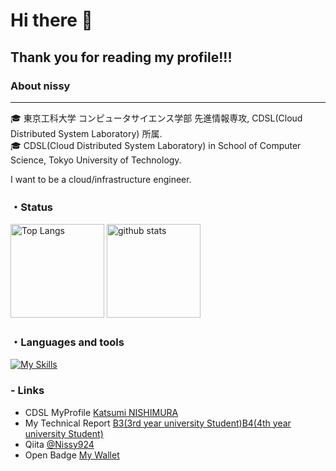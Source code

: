 # Hi there 👋
## Thank you for reading my profile!!!

### About nissy

---
🎓 東京工科大学 コンピュータサイエンス学部 先進情報専攻, CDSL(Cloud Distributed System Laboratory) 所属.<br>
🎓 CDSL(Cloud Distributed System Laboratory) in School of Computer Science, Tokyo University of Technology. <br>

I want to be a cloud/infrastructure engineer.
<br>

### ・Status
<p align="left"> 
  <img alt="Top Langs" height="150px" src="https://github-readme-stats.vercel.app/api/top-langs/?username=nissy-code&layout=compact&show_icons=true&theme=buefy" />
  <img alt="github stats" height="150px" src="https://github-readme-stats.vercel.app/api?username=nissy-code&theme=buefy&show_icons=ture" />
</p>

### ・Languages and tools
[![My Skills](https://skillicons.dev/icons?i=docker,kubernetes,linux,azure,aws,googlecloud,git,java,c,py,html,css,js,react,materialui,firebase,wordpress,mysql)](https://skillicons.dev)   


### - Links

- CDSL MyProfile [Katsumi NISHIMURA](https://ja.tak-cslab.org/archives/author/katsumi-nishimura)
- My Technical Report [B3(3rd year university Student)](https://drive.google.com/file/d/1Na8CyDIZZYvxRUihPONtDgVll_EphKLD/view)[B4(4th year university Student)](https://drive.google.com/file/d/170xCZS1TRPPR2kuERsFaVfMT0WXBlUbA/view?usp=sharing)
- Qiita [@Nissy924](https://qiita.com/Nissy924)
- Open Badge [My Wallet](https://www.openbadge-global.com/ns/portal/openbadge/public/assertions/user/QmJvK0REZ1F6dVpJT2ZXaHhPRXdkZz09)
<!--
**nissy-code/nissy-code** is a ✨ _special_ ✨ repository because its `README.md` (this file) appears on your GitHub profile.

Here are some ideas to get you started:

- 🔭 I’m currently working on ...
- 🌱 I’m currently learning ...
- 👯 I’m looking to collaborate on ...
- 🤔 I’m looking for help with ...
- 💬 Ask me about ...
- 📫 How to reach me: ...
- 😄 Pronouns: ...
- ⚡ Fun fact: ...
-->
